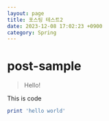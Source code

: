 ```yaml
---
layout: page
title: 포스팅 테스트2
date: 2023-12-08 17:02:23 +0900
category: Spring
---
```

# post-sample
> Hello!

This is code
```ruby
print 'hello world'
```